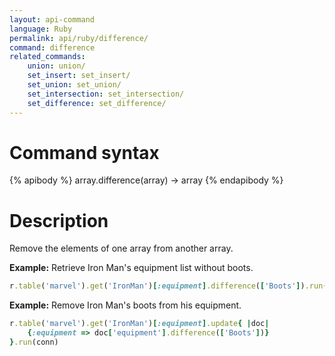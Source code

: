 ```yaml
---
layout: api-command
language: Ruby
permalink: api/ruby/difference/
command: difference
related_commands:
    union: union/
    set_insert: set_insert/
    set_union: set_union/
    set_intersection: set_intersection/
    set_difference: set_difference/
---
```


# Command syntax #

{% apibody %}
array.difference(array) &rarr; array
{% endapibody %}

# Description #

Remove the elements of one array from another array.

__Example:__ Retrieve Iron Man's equipment list without boots.

```rb
r.table('marvel').get('IronMan')[:equipment].difference(['Boots']).run(conn)
```

__Example:__ Remove Iron Man's boots from his equipment.

```rb
r.table('marvel').get('IronMan')[:equipment].update{ |doc|
    {:equipment => doc['equipment'].difference(['Boots'])}
}.run(conn)
```
